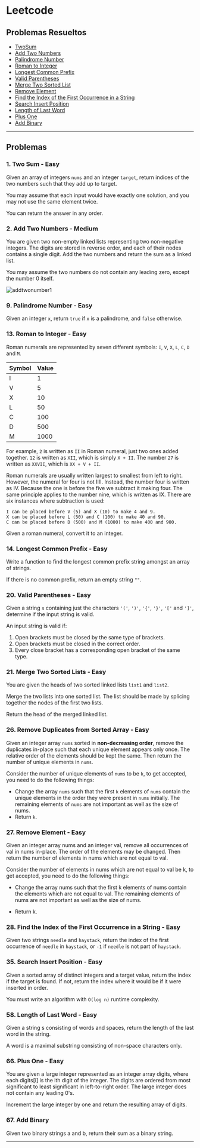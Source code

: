 # Leetcode

## Problemas Resueltos
- [TwoSum](#1-two-sum---easy)
- [Add Two Numbers](#2-add-two-numbers---medium)
- [Palindrome Number](#9-palindrome-number---easy)
- [Roman to Integer](#13-roman-to-integer---easy)
- [Longest Common Prefix](#14-longest-common-prefix---easy)
- [Valid Parentheses](#20-valid-parentheses---easy)
- [Merge Two Sorted List](#21-merge-two-sorted-lists---easy)
- [Remove Element](#27-remove-element---easy)
- [Find the Index of the First Occurrence in a String](#28-find-the-index-of-the-first-occurrence-in-a-string---easy)
- [Search Insert Position](#35-search-insert-position---easy)
- [Length of Last Word](#58-length-of-last-word---easy)
- [Plus One](#66-plus-one---easy)
- [Add Binary](#67-add-binary)


***

## Problemas
### 1. Two Sum - Easy

Given an array of integers `nums` and an integer `target`, return indices of the two numbers such that they add up to target.

You may assume that each input would have exactly one solution, and you may not use the same element twice.

You can return the answer in any order.

### 2. Add Two Numbers - Medium

You are given two non-empty linked lists representing two non-negative integers. The digits are stored in reverse order, and each of their nodes contains a single digit. Add the two numbers and return the sum as a linked list.

You may assume the two numbers do not contain any leading zero, except the number 0 itself.

![addtwonumber1](https://github.com/AlejaSj/leetcode/assets/170385707/ed1b2e45-5c28-44a1-ab8f-efc96ca3a4d8)


### 9. Palindrome Number - Easy

Given an integer `x`, return `true` if `x` is a palindrome, and `false` otherwise.

### 13. Roman to Integer - Easy

Roman numerals are represented by seven different symbols: `I`, `V`, `X`, `L`, `C`, `D` and `M`.

|Symbol|Value|
|---|---|
|I|1|
|V|5|
|X|10|
|L|50|
|C|100|
|D|500|
|M|1000|

For example, `2` is written as `II` in Roman numeral, just two ones added together. `12` is written as `XII`, which is simply `X + II`. The number `27` is written as `XXVII`, which is `XX + V + II`.

Roman numerals are usually written largest to smallest from left to right. However, the numeral for four is not IIII. Instead, the number four is written as IV. Because the one is before the five we subtract it making four. The same principle applies to the number nine, which is written as IX. There are six instances where subtraction is used:

    I can be placed before V (5) and X (10) to make 4 and 9. 
    X can be placed before L (50) and C (100) to make 40 and 90. 
    C can be placed before D (500) and M (1000) to make 400 and 900.

Given a roman numeral, convert it to an integer.

### 14. Longest Common Prefix - Easy

Write a function to find the longest common prefix string amongst an array of strings.

If there is no common prefix, return an empty string `""`.

### 20. Valid Parentheses - Easy
Given a string `s` containing just the characters `'('`, `')'`, `'{'`, `'}'`, `'['` and `']'`, determine if the input string is valid.

An input string is valid if:

1. Open brackets must be closed by the same type of brackets.
2. Open brackets must be closed in the correct order.
3. Every close bracket has a corresponding open bracket of the same type.

### 21. Merge Two Sorted Lists - Easy

You are given the heads of two sorted linked lists `list1` and `list2`.

Merge the two lists into one sorted list. The list should be made by splicing together the nodes of the first two lists.

Return the head of the merged linked list.

### 26. Remove Duplicates from Sorted Array - Easy

Given an integer array `nums` sorted in **non-decreasing order**, remove the duplicates in-place such that each unique element appears only once. The relative order of the elements should be kept the same. Then return the number of unique elements in `nums`.

Consider the number of unique elements of `nums` to be `k`, to get accepted, you need to do the following things:

- Change the array `nums` such that the first `k` elements of `nums` contain the unique elements in the order they were present in `nums` initially. The remaining elements of `nums` are not important as well as the size of nums.
- Return `k`.

### 27. Remove Element - Easy

Given an integer array nums and an integer val, remove all occurrences of val in nums in-place. The order of the elements may be changed. Then return the number of elements in nums which are not equal to val.

Consider the number of elements in nums which are not equal to val be k, to get accepted, you need to do the following things:

- Change the array nums such that the first k elements of nums contain the elements which are not equal to val. The remaining elements of nums are not important as well as the size of nums.

- Return k.

### 28. Find the Index of the First Occurrence in a String - Easy

Given two strings `needle` and `haystack`, return the index of the first occurrence of `needle` in `haystack`, or `-1` if `needle` is not part of `haystack`.

### 35. Search Insert Position - Easy

Given a sorted array of distinct integers and a target value, return the index if the target is found. If not, return the index where it would be if it were inserted in order.

You must write an algorithm with `O(log n)` runtime complexity.

### 58. Length of Last Word - Easy

Given a string s consisting of words and spaces, return the length of the last word in the string.

A word is a maximal
substring
consisting of non-space characters only.

### 66. Plus One - Easy

You are given a large integer represented as an integer array digits, where each digits[i] is the ith digit of the integer. The digits are ordered from most significant to least significant in left-to-right order. The large integer does not contain any leading 0's.

Increment the large integer by one and return the resulting array of digits.

### 67. Add Binary

Given two binary strings a and b, return their sum as a binary string.

***



